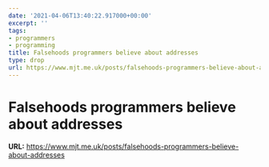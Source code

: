 ```yaml
---
date: '2021-04-06T13:40:22.917000+00:00'
excerpt: ''
tags:
- programmers
- programming
title: Falsehoods programmers believe about addresses
type: drop
url: https://www.mjt.me.uk/posts/falsehoods-programmers-believe-about-addresses
---
```


# Falsehoods programmers believe about addresses

**URL:** https://www.mjt.me.uk/posts/falsehoods-programmers-believe-about-addresses
